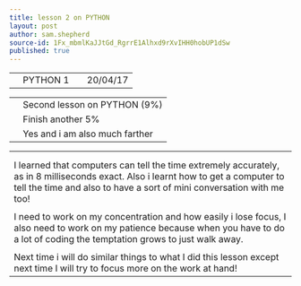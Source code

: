 ```yaml
---
title: lesson 2 on PYTHON
layout: post
author: sam.shepherd
source-id: 1Fx_mbmlKaJJtGd_RgrrE1Alhxd9rXvIHH0hobUP1dSw
published: true
---
```

<table>
  <tr>
    <td></td>
    <td>PYTHON 1</td>
    <td></td>
    <td>20/04/17</td>
  </tr>
</table>


<table>
  <tr>
    <td></td>
    <td>Second lesson on PYTHON (9%)</td>
  </tr>
  <tr>
    <td></td>
    <td>Finish another 5%</td>
  </tr>
  <tr>
    <td></td>
    <td>Yes and i am also much farther</td>
  </tr>
</table>


<table>
  <tr>
    <td></td>
  </tr>
  <tr>
    <td></td>
  </tr>
  <tr>
    <td>I learned that computers can tell the time extremely accurately, as in 8 milliseconds exact.
Also i learnt how to get a computer to tell the time and also to have a sort of mini conversation with me too!</td>
  </tr>
  <tr>
    <td></td>
  </tr>
  <tr>
    <td>I need to work on my concentration and how easily i lose focus, I also need to work on my patience because when you have to do a lot of coding the temptation grows to just walk away.</td>
  </tr>
  <tr>
    <td></td>
  </tr>
  <tr>
    <td>Next time i will do similar things to what I did this lesson except next time I will try to focus more on the work at hand!</td>
  </tr>
</table>


